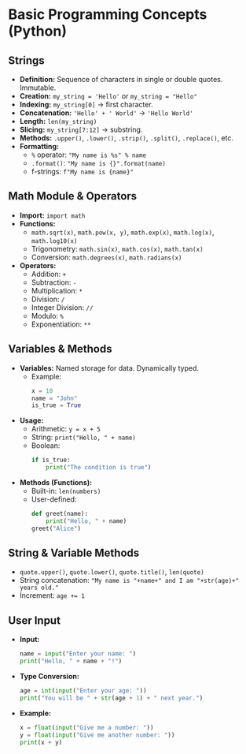 # Basic Programming Concepts (Python)

## Strings
- **Definition:** Sequence of characters in single or double quotes. Immutable.
- **Creation:** `my_string = 'Hello'` or `my_string = "Hello"`
- **Indexing:** `my_string[0]` → first character.
- **Concatenation:** `'Hello' + ' World'` → `'Hello World'`
- **Length:** `len(my_string)`
- **Slicing:** `my_string[7:12]` → substring.
- **Methods:** `.upper()`, `.lower()`, `.strip()`, `.split()`, `.replace()`, etc.
- **Formatting:**  
  - `%` operator: `"My name is %s" % name`
  - `.format()`: `"My name is {}".format(name)`
  - f-strings: `f"My name is {name}"`

## Math Module & Operators
- **Import:** `import math`
- **Functions:**  
  - `math.sqrt(x)`, `math.pow(x, y)`, `math.exp(x)`, `math.log(x)`, `math.log10(x)`
  - Trigonometry: `math.sin(x)`, `math.cos(x)`, `math.tan(x)`
  - Conversion: `math.degrees(x)`, `math.radians(x)`
- **Operators:**  
  - Addition: `+`
  - Subtraction: `-`
  - Multiplication: `*`
  - Division: `/`
  - Integer Division: `//`
  - Modulo: `%`
  - Exponentiation: `**`

## Variables & Methods
- **Variables:** Named storage for data. Dynamically typed.
  - Example:  
    ```python
    x = 10
    name = "John"
    is_true = True
    ```
- **Usage:**  
  - Arithmetic: `y = x + 5`
  - String: `print("Hello, " + name)`
  - Boolean:  
    ```python
    if is_true:
        print("The condition is true")
    ```
- **Methods (Functions):**
  - Built-in: `len(numbers)`
  - User-defined:  
    ```python
    def greet(name):
        print("Hello, " + name)
    greet("Alice")
    ```

## String & Variable Methods
- `quote.upper()`, `quote.lower()`, `quote.title()`, `len(quote)`
- String concatenation: `"My name is "+name+" and I am "+str(age)+" years old."`
- Increment: `age += 1`

## User Input
- **Input:**  
  ```python
  name = input("Enter your name: ")
  print("Hello, " + name + "!")
  ```
- **Type Conversion:**  
  ```python
  age = int(input("Enter your age: "))
  print("You will be " + str(age + 1) + " next year.")
  ```
- **Example:**  
  ```python
  x = float(input("Give me a number: "))
  y = float(input("Give me another number: "))
  print(x + y)
  ```





